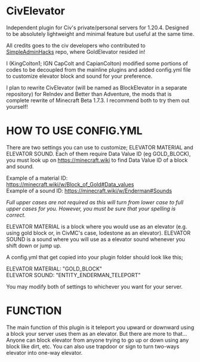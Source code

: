 # CivElevator
Independent plugin for Civ's private/personal servers for 1.20.4. Designed to be absolutely lightweight and minimal feature but useful at the same time.

All credits goes to the civ developers who contributed to [SimpleAdminHacks](https://github.com/CivMC/SimpleAdminHacks) repo, where GoldElevator resided in!

I (KingColton1; IGN CapColt and CapianColton) modified some portions of codes to be decoupled from the mainline plugins and added config.yml file to customize elevator block and sound for your preference.

I plan to rewrite CivElevator (will be named as BlockElevator in a separate repository) for ReIndev and Better than Adventure, the mods that is complete rewrite of Minecraft Beta 1.7.3. I recommend both to try them out yourself!

# HOW TO USE CONFIG.YML
There are two settings you can use to customize; ELEVATOR MATERIAL and ELEVATOR SOUND. Each of them require Data Value ID (eg GOLD_BLOCK), you must look up on https://minecraft.wiki to find Data Value ID of a block and sound. <br>

Example of a material ID: https://minecraft.wiki/w/Block_of_Gold#Data_values <br>
Example of a sound ID: https://minecraft.wiki/w/Enderman#Sounds <br>

<i>Full upper cases are not required as this will turn from lower case to full upper cases for you. However, you must be sure that your spelling is correct.</i>

ELEVATOR MATERIAL is a block where you would use as an elevator (e.g. using gold block or, in CivMC's case, lodestone as an elevator).
ELEVATOR SOUND is a sound where you will use as a elevator sound whenever you shift down or jump up.

A config.yml that get copied into your plugin folder should look like this;

ELEVATOR MATERIAL: "GOLD_BLOCK"<br>
ELEVATOR SOUND: "ENTITY_ENDERMAN_TELEPORT"

You may modify both of settings to whichever you want for your server.

# FUNCTION
The main function of this plugin is it teleport you upward or downward using a block your server uses them as an elevator. But there are more to that... Anyone can block elevator from anyone trying to go up or down using any block like dirt, etc. You can also use trapdoor or sign to turn two-ways elevator into one-way elevator.
